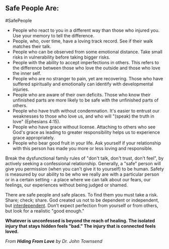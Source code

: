 ## Safe People Are:
#SafePeople
* People who react to you in a different way than those who injured you. Use your memory to tell the difference.
* People, who, over time, have a loving track record. See if their walk matches their talk.
* People who can be observed from some emotional distance. Take small risks in vulnerability before taking bigger risks.
* People with the ability to accept imperfections in others. This refers to the difference between those who love the outside and those who love the inner self.
* People who are no stranger to pain, yet are recovering. Those who have suffered spiritually and emotionally can identify with developmental injuries.
* People who are aware of their own deficits. Those who know their unfinished parts are more likely to be safe with the unfinished parts of others.
* People who have truth without condemnation. It's easier to entrust our weaknesses to those who love us, and who will "(speak) the truth in love" (Ephesians 4:15).
* People who have grace without license. Attaching to others who see God's grace as leading to greater responsibility helps us to experience grace appropriately.
* People who bear good fruit in your life. Ask yourself if your relationship with this person has made you more or less loving and responsible. 

Break the dysfunctional family rules of "don't talk, don't trust, don't feel", by actively seeking a confessional relationship. Generally, a "safe" person will give you permission (when you can't give it to yourself) to be human. Safety is measured by our ability to be who we really are with a particular person or in a certain setting - a place where we can talk about our fears, our feelings, our experiences without being judged or shamed.

There are safe people and safe places. To find them you must take a risk. Share; check; share. God created us not to be dependent or independent, but <u>interdependent</u>. Don't expect perfection from yourself or from others, but look for a realistic "good enough."

**Whatever is unconfessed is beyond the reach of healing. The isolated injury that stays hidden feels "bad." The injury that is connected feels loved.**

*From **Hiding From Love** by Dr. John Townsend*

